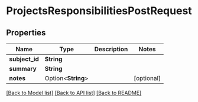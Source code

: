 # ProjectsResponsibilitiesPostRequest

## Properties

Name | Type | Description | Notes
------------ | ------------- | ------------- | -------------
**subject_id** | **String** |  | 
**summary** | **String** |  | 
**notes** | Option<**String**> |  | [optional]

[[Back to Model list]](../README.md#documentation-for-models) [[Back to API list]](../README.md#documentation-for-api-endpoints) [[Back to README]](../README.md)


